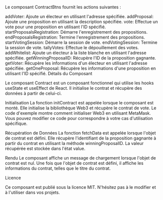 Le composant ContractBtns fournit les actions suivantes :

addVoter: Ajoute un électeur en utilisant l'adresse spécifiée.
addProposal: Ajoute une proposition en utilisant la description spécifiée.
vote: Effectue un vote pour une proposition en utilisant l'ID spécifié.
startProposalsRegistration: Démarre l'enregistrement des propositions.
endProposalsRegistration: Termine l'enregistrement des propositions.
startVotingSession: Démarre la session de vote.
endVotingSession: Termine la session de vote.
tallyVotes: Effectue le dépouillement des votes.
addWhitelist: Ajoute un électeur à la liste blanche en utilisant l'adresse spécifiée.
getWinningProposalID: Récupère l'ID de la proposition gagnante.
getVoter: Récupère les informations d'un électeur en utilisant l'adresse spécifiée.
getOneProposal: Récupère les informations d'une proposition en utilisant l'ID spécifié.
Détails du Composant

Le composant Contract est un composant fonctionnel qui utilise les hooks useState et useEffect de React. Il initialise le contrat et récupère des données à partir de celui-ci.

Initialisation
La fonction initContract est appelée lorsque le composant est monté. Elle initialise la bibliothèque Web3 et récupère le contrat de vote. Le code d'exemple montre comment initialiser Web3 en utilisant MetaMask. Vous pouvez modifier ce code pour correspondre à votre cas d'utilisation spécifique.

Récupération de Données
La fonction fetchData est appelée lorsque l'objet de contrat est défini. Elle récupère l'identifiant de la proposition gagnante à partir du contrat en utilisant la méthode winningProposalID. La valeur récupérée est stockée dans l'état value.

Rendu
Le composant affiche un message de chargement lorsque l'objet de contrat est nul. Une fois que l'objet de contrat est défini, il affiche les informations du contrat, telles que le titre du contrat.

Licence

Ce composant est publié sous la licence MIT. N'hésitez pas à le modifier et à l'utiliser dans vos projets.
